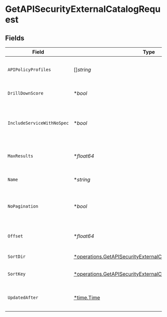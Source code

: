 # GetAPISecurityExternalCatalogRequest


## Fields

| Field                                                                                                                                   | Type                                                                                                                                    | Required                                                                                                                                | Description                                                                                                                             |
| --------------------------------------------------------------------------------------------------------------------------------------- | --------------------------------------------------------------------------------------------------------------------------------------- | --------------------------------------------------------------------------------------------------------------------------------------- | --------------------------------------------------------------------------------------------------------------------------------------- |
| `APIPolicyProfiles`                                                                                                                     | []*string*                                                                                                                              | :heavy_minus_sign:                                                                                                                      | Names of the Api Policy Profiles                                                                                                        |
| `DrillDownScore`                                                                                                                        | **bool*                                                                                                                                 | :heavy_minus_sign:                                                                                                                      | Return associated score                                                                                                                 |
| `IncludeServiceWithNoSpec`                                                                                                              | **bool*                                                                                                                                 | :heavy_minus_sign:                                                                                                                      | When false, only services with specs wikk be returned                                                                                   |
| `MaxResults`                                                                                                                            | **float64*                                                                                                                              | :heavy_minus_sign:                                                                                                                      | The number of entries to return (pagination)                                                                                            |
| `Name`                                                                                                                                  | **string*                                                                                                                               | :heavy_minus_sign:                                                                                                                      | the Api Catalog name filter                                                                                                             |
| `NoPagination`                                                                                                                          | **bool*                                                                                                                                 | :heavy_minus_sign:                                                                                                                      | When true, the pagination params will be ignored                                                                                        |
| `Offset`                                                                                                                                | **float64*                                                                                                                              | :heavy_minus_sign:                                                                                                                      | Return entries from this offset (pagination)                                                                                            |
| `SortDir`                                                                                                                               | [*operations.GetAPISecurityExternalCatalogQueryParamSortDir](../../models/operations/getapisecurityexternalcatalogqueryparamsortdir.md) | :heavy_minus_sign:                                                                                                                      | sorting direction                                                                                                                       |
| `SortKey`                                                                                                                               | [*operations.GetAPISecurityExternalCatalogQueryParamSortKey](../../models/operations/getapisecurityexternalcatalogqueryparamsortkey.md) | :heavy_minus_sign:                                                                                                                      | the Api Catalog sort key                                                                                                                |
| `UpdatedAfter`                                                                                                                          | [*time.Time](https://pkg.go.dev/time#Time)                                                                                              | :heavy_minus_sign:                                                                                                                      | Only Apis updated since this date                                                                                                       |